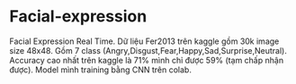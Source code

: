 # Facial-expression
Facial Expression Real Time.
Dữ liệu Fer2013 trên kaggle gồm 30k image size 48x48.
Gồm 7 class (Angry,Disgust,Fear,Happy,Sad,Surprise,Neutral). Accuracy cao nhất trên kaggle là 71% mình chỉ được 59% (tạm chấp nhận được). Model mình training bằng CNN trên colab.
